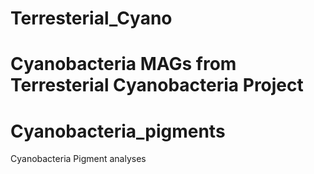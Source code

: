 # Terresterial_Cyano
Cyanobacteria MAGs from Terresterial Cyanobacteria Project
=======
# Cyanobacteria_pigments
Cyanobacteria Pigment analyses
